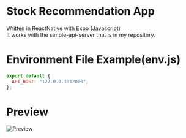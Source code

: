 # Stock Recommendation App

Written in ReactNative with Expo (Javascript)<br/>
It works with the simple-api-server that is in my repository.

# Environment File Example(env.js)

```javascript
export default {
  API_HOST: "127.0.0.1:12000",
};
```

# Preview

![Preview](https://github.com/hsk-kr/stock-recommendation-app/preview/preview.gif?raw=true)
